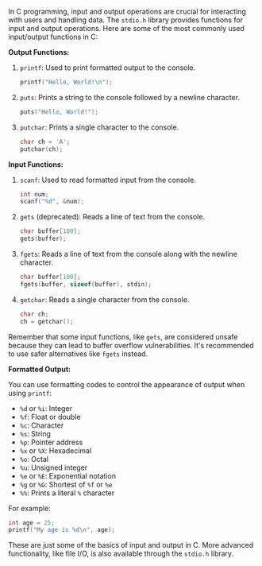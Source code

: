 In C programming, input and output operations are crucial for interacting with users and handling data. The `stdio.h` library provides functions for input and output operations. Here are some of the most commonly used input/output functions in C:

**Output Functions:**

1. `printf`: Used to print formatted output to the console.
   ```c
   printf("Hello, World!\n");
   ```

2. `puts`: Prints a string to the console followed by a newline character.
   ```c
   puts("Hello, World!");
   ```

3. `putchar`: Prints a single character to the console.
   ```c
   char ch = 'A';
   putchar(ch);
   ```

**Input Functions:**

1. `scanf`: Used to read formatted input from the console.
   ```c
   int num;
   scanf("%d", &num);
   ```

2. `gets` (deprecated): Reads a line of text from the console.
   ```c
   char buffer[100];
   gets(buffer);
   ```

3. `fgets`: Reads a line of text from the console along with the newline character.
   ```c
   char buffer[100];
   fgets(buffer, sizeof(buffer), stdin);
   ```

4. `getchar`: Reads a single character from the console.
   ```c
   char ch;
   ch = getchar();
   ```

Remember that some input functions, like `gets`, are considered unsafe because they can lead to buffer overflow vulnerabilities. It's recommended to use safer alternatives like `fgets` instead.

**Formatted Output:**

You can use formatting codes to control the appearance of output when using `printf`:
- `%d` or `%i`: Integer
- `%f`: Float or double
- `%c`: Character
- `%s`: String
- `%p`: Pointer address
- `%x` or `%X`: Hexadecimal
- `%o`: Octal
- `%u`: Unsigned integer
- `%e` or `%E`: Exponential notation
- `%g` or `%G`: Shortest of `%f` or `%e`
- `%%`: Prints a literal `%` character

For example:
```c
int age = 25;
printf("My age is %d\n", age);
```

These are just some of the basics of input and output in C. More advanced functionality, like file I/O, is also available through the `stdio.h` library.
